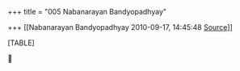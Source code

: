 +++
title = "005 Nabanarayan Bandyopadhyay"

+++
[[Nabanarayan Bandyopadhyay	2010-09-17, 14:45:48 [Source](https://groups.google.com/g/bvparishat/c/Sw0fk8pKm6g)]]



[TABLE]



